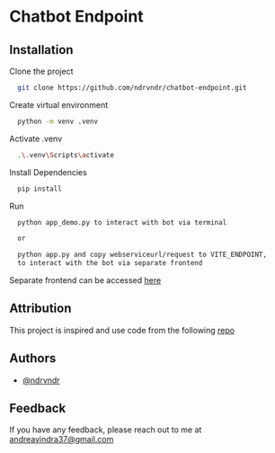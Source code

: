 # Chatbot Endpoint

## Installation

Clone the project

```bash
  git clone https://github.com/ndrvndr/chatbot-endpoint.git
```

Create virtual environment

```bash
  python -m venv .venv
```

Activate .venv

```bash
  .\.venv\Scripts\activate
```

Install Dependencies

```bash
  pip install
```

Run

```bash
  python app_demo.py to interact with bot via terminal

  or

  python app.py and copy webserviceurl/request to VITE_ENDPOINT,
  to interact with the bot via separate frontend
```

Separate frontend can be accessed [here](https://github.com/ndrvndr/chatbot-app)

## Attribution

This project is inspired and use code from the following [repo](https://github.com/patrickloeber/pytorch-chatbot)

## Authors

- [@ndrvndr](https://github.com/ndrvndr)

## Feedback

If you have any feedback, please reach out to me at andreavindra37@gmail.com
